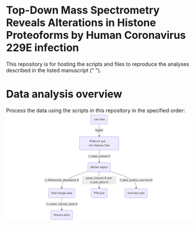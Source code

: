 # Top-Down Mass Spectrometry Reveals Alterations in Histone Proteoforms by Human Coronavirus 229E infection 
This repository is for hosting the scripts and files to reproduce the analyses described in the listed manuscript (" "). 

# Data analysis overview
Process the data using the scripts in this repository in the specified order: 
![alt text](https://github.com/ashleyives/top_down_viral_histones/blob/main/workflow_diagram.png)
